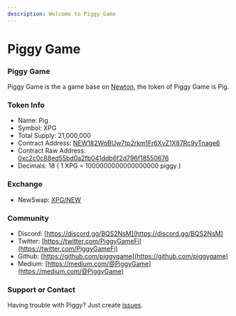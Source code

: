 ```yaml
---
description: Welcome to Piggy Game
---
```


# Piggy Game

### Piggy Game

Piggy Game is the a game base on [Newton](https://www.newtonproject.org), the token of Piggy Game is Pig.

### Token Info

* Name: Pig
* Symbol: XPG
* Total Supply: 21,000,000
* Contract Address: [NEW182WoBUw7tp2rkm1Fr6XvZ1X87Rc9yTnage6](https://explorer.newtonproject.org/token/NEW182WoBUw7tp2rkm1Fr6XvZ1X87Rc9yTnage6)
* Contract Raw Address: [0xc2c0c88ed55bd0a2fb041ddb6f2d796f18550676](https://explorer.newtonproject.org/token/NEW182WoBUw7tp2rkm1Fr6XvZ1X87Rc9yTnage6)
* Decimals: 18 \( 1 XPG = 1000000000000000000 piggy \)

### Exchange

* NewSwap:   [XPG/NEW](https://app.newswap.org#/swap?outputCurrency=0xc2c0c88ed55bd0a2fb041ddb6f2d796f18550676)

### **Community**

* Discord: [https://discord.gg/BQS2NsM](https://discord.gg/BQS2NsM)
* Twitter: [https://twitter.com/PiggyGameFi](https://twitter.com/PiggyGameFi)
* Github: [https://github.com/piggygame](https://github.com/piggygame)
* Medium: [https://medium.com/@PiggyGame](https://medium.com/@PiggyGame)

### Support or Contact

Having trouble with Piggy? Just create [issues](https://github.com/PiggyGame/piggygame.github.io/issues/new).



